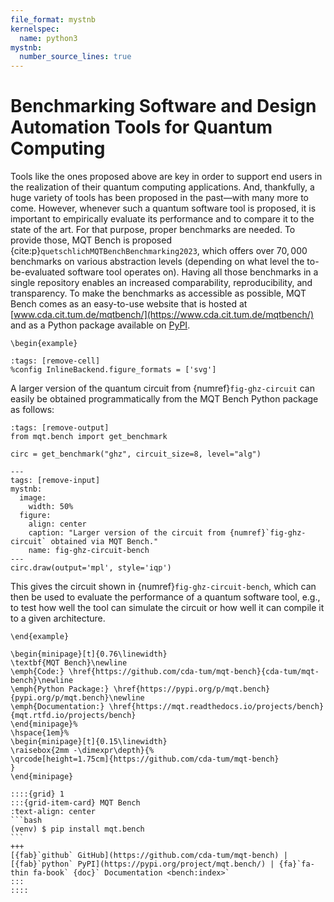 ```yaml
---
file_format: mystnb
kernelspec:
  name: python3
mystnb:
  number_source_lines: true
---
```


# Benchmarking Software and Design Automation Tools for Quantum Computing

Tools like the ones proposed above are key in order to support end users in the realization of their quantum computing applications.
And, thankfully, a huge variety of tools has been proposed in the past—with many more to come.
However, whenever such a quantum software tool is proposed, it is important to empirically evaluate its performance and to compare it to the state of the art.
For that purpose, proper benchmarks are needed.
To provide those, MQT Bench is proposed {cite:p}`quetschlichMQTBenchBenchmarking2023`, which offers over $70,000$ benchmarks on various abstraction levels (depending on what level the to-be-evaluated software tool operates on).
Having all those benchmarks in a single repository enables an increased comparability, reproducibility, and transparency.
To make the benchmarks as accessible as possible, MQT Bench comes as an easy-to-use website that is hosted at [www.cda.cit.tum.de/mqtbench/](https://www.cda.cit.tum.de/mqtbench/) and as a Python package available on [PyPI](https://pypi.org/project/mqt.bench/).

```{raw} latex
\begin{example}
```

```{code-cell} ipython3
:tags: [remove-cell]
%config InlineBackend.figure_formats = ['svg']
```

A larger version of the quantum circuit from {numref}`fig-ghz-circuit` can easily be obtained programmatically from the MQT Bench Python package as follows:

```{code-cell} ipython3
:tags: [remove-output]
from mqt.bench import get_benchmark

circ = get_benchmark("ghz", circuit_size=8, level="alg")
```

```{code-cell} ipython3
---
tags: [remove-input]
mystnb:
  image:
    width: 50%
  figure:
    align: center
    caption: "Larger version of the circuit from {numref}`fig-ghz-circuit` obtained via MQT Bench."
    name: fig-ghz-circuit-bench
---
circ.draw(output='mpl', style='iqp')
```

This gives the circuit shown in {numref}`fig-ghz-circuit-bench`, which can then be used to evaluate the performance of a quantum software tool, e.g., to test how well the tool can simulate the circuit or how well it can compile it to a given architecture.

```{raw} latex
\end{example}
```

```{raw} latex
\begin{minipage}[t]{0.76\linewidth}
\textbf{MQT Bench}\newline
\emph{Code:} \href{https://github.com/cda-tum/mqt-bench}{cda-tum/mqt-bench}\newline
\emph{Python Package:} \href{https://pypi.org/p/mqt.bench}{pypi.org/p/mqt.bench}\newline
\emph{Documentation:} \href{https://mqt.readthedocs.io/projects/bench}{mqt.rtfd.io/projects/bench}
\end{minipage}%
\hspace{1em}%
\begin{minipage}[t]{0.15\linewidth}
\raisebox{2mm -\dimexpr\depth}{%
\qrcode[height=1.75cm]{https://github.com/cda-tum/mqt-bench}
}
\end{minipage}
```

````{only} html
::::{grid} 1
:::{grid-item-card} MQT Bench
:text-align: center
```bash
(venv) $ pip install mqt.bench
```
+++
[{fab}`github` GitHub](https://github.com/cda-tum/mqt-bench) | [{fab}`python` PyPI](https://pypi.org/project/mqt.bench/) | {fa}`fa-thin fa-book` {doc}` Documentation <bench:index>`
:::
::::
````
